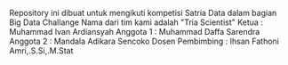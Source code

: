 Repository ini dibuat untuk mengikuti kompetisi Satria Data dalam bagian Big Data Challange
Nama dari tim kami adalah "Tria Scientist"
Ketua : Muhammad Ivan Ardiansyah
Anggota 1 : Muhammad Daffa Sarendra
Anggota 2 : Mandala Adikara Sencoko
Dosen Pembimbing : Ihsan Fathoni Amri,.S.Si,.M.Stat
